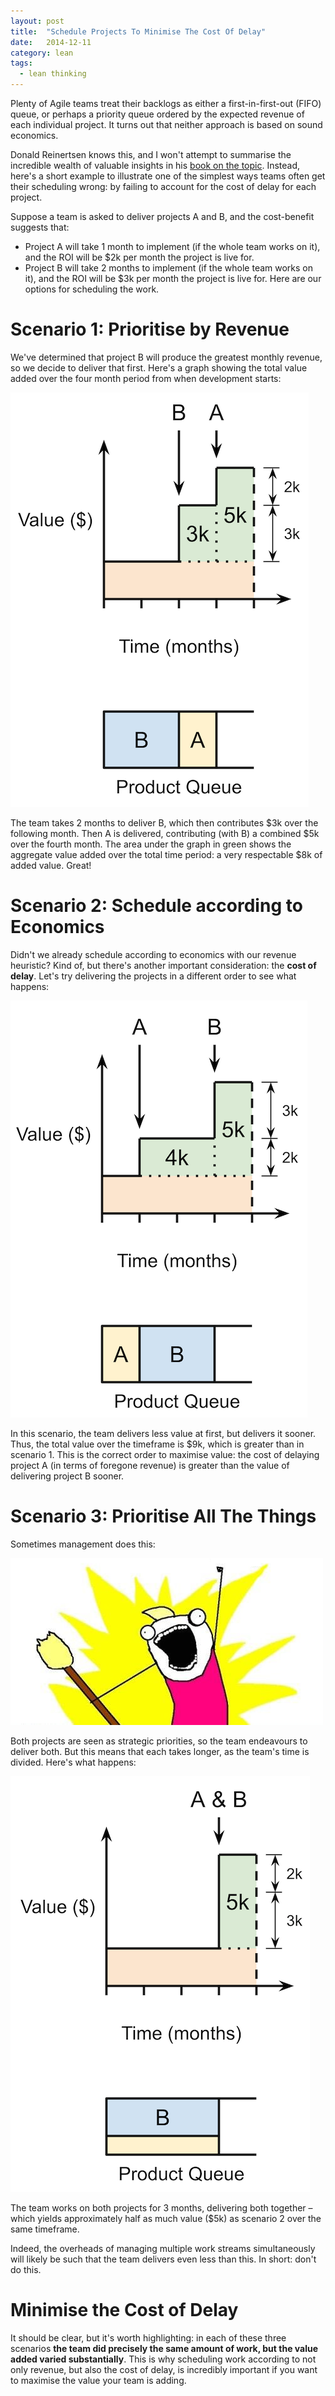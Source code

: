 ```yaml
---
layout: post
title:  "Schedule Projects To Minimise The Cost Of Delay"
date:   2014-12-11
category: lean
tags:
  - lean thinking
---
```

Plenty of Agile teams treat their backlogs as either a first-in-first-out (FIFO) queue, or perhaps a priority queue ordered by the expected revenue of each individual project. It turns out that neither approach is based on sound economics.

Donald Reinertsen knows this, and I won't attempt to summarise the incredible wealth of valuable insights in his [book on the topic](http://www.amazon.com/Principles-Product-Development-Flow-Generation/dp/1935401009/). Instead, here's a short example to illustrate one of the simplest ways teams often get their scheduling wrong: by failing to account for the cost of delay for each project.

Suppose a team is asked to deliver projects A and B, and the cost-benefit suggests that:

* Project A will take 1 month to implement (if the whole team works on it), and the ROI will be $2k per month the project is live for.
* Project B will take 2 months to implement (if the whole team works on it), and the ROI will be $3k per month the project is live for.
Here are our options for scheduling the work.

# Scenario 1: Prioritise by Revenue

We've determined that project B will produce the greatest monthly revenue, so we decide to deliver that first. Here's a graph showing the total value added over the four month period from when development starts:

![Prioritise the benefit](/assets/cost-of-delay/scheduling-1.png)

The team takes 2 months to deliver B, which then contributes $3k over the following month. Then A is delivered, contributing (with B) a combined $5k over the fourth month. The area under the graph in green shows the aggregate value added over the total time period: a very respectable $8k of added value. Great!

# Scenario 2: Schedule according to Economics

Didn't we already schedule according to economics with our revenue heuristic? Kind of, but there's another important consideration: the **cost of delay**. Let's try delivering the projects in a different order to see what happens:

![Schedule According To Economics](/assets/cost-of-delay/scheduling-2.png)

In this scenario, the team delivers less value at first, but delivers it sooner. Thus, the total value over the timeframe is $9k, which is greater than in scenario 1. This is the correct order to maximise value: the cost of delaying project A (in terms of foregone revenue) is greater than the value of delivering project B sooner.

# Scenario 3: Prioritise All The Things

Sometimes management does this:

![All The Things](/assets/cost-of-delay/all-the-things.png)

Both projects are seen as strategic priorities, so the team endeavours to deliver both. But this means that each takes longer, as the team's time is divided. Here's what happens:

![Prioritise All The Things](/assets/cost-of-delay/scheduling-3.png)

The team works on both projects for 3 months, delivering both together – which yields approximately half as much value ($5k) as scenario 2 over the same timeframe.

Indeed, the overheads of managing multiple work streams simultaneously will likely be such that the team delivers even less than this. In short: don't do this.

# Minimise the Cost of Delay

It should be clear, but it's worth highlighting: in each of these three scenarios **the team did precisely the same amount of work, but the value added varied substantially**. This is why scheduling work according to not only revenue, but also the cost of delay, is incredibly important if you want to maximise the value your team is adding.
